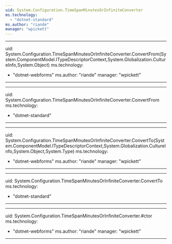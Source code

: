 ```yaml
---
uid: System.Configuration.TimeSpanMinutesOrInfiniteConverter
ms.technology: 
  - "dotnet-standard"
ms.author: "riande"
manager: "wpickett"
---
```


---
uid: System.Configuration.TimeSpanMinutesOrInfiniteConverter.ConvertFrom(System.ComponentModel.ITypeDescriptorContext,System.Globalization.CultureInfo,System.Object)
ms.technology: 
  - "dotnet-webforms"
ms.author: "riande"
manager: "wpickett"
---

---
uid: System.Configuration.TimeSpanMinutesOrInfiniteConverter.ConvertFrom
ms.technology: 
  - "dotnet-standard"
---

---
uid: System.Configuration.TimeSpanMinutesOrInfiniteConverter.ConvertTo(System.ComponentModel.ITypeDescriptorContext,System.Globalization.CultureInfo,System.Object,System.Type)
ms.technology: 
  - "dotnet-webforms"
ms.author: "riande"
manager: "wpickett"
---

---
uid: System.Configuration.TimeSpanMinutesOrInfiniteConverter.ConvertTo
ms.technology: 
  - "dotnet-standard"
---

---
uid: System.Configuration.TimeSpanMinutesOrInfiniteConverter.#ctor
ms.technology: 
  - "dotnet-webforms"
ms.author: "riande"
manager: "wpickett"
---
